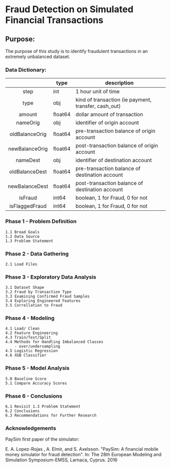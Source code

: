 # Fraud Detection on Simulated Financial Transactions
## Purpose:

The purpose of this study is to identify fraudulent transactions in an extremely unbalanced dataset.  

### Data Dictionary:

|                | type    | description                                          |
|:--------------:|---------|------------------------------------------------------|
| step           | int     | 1 hour unit of time                                  |
| type           | obj     | kind of transaction (ie payment, transfer, cash_out) |
| amount         | float64 | dollar amount of transaction                         |
| nameOrig       | obj     | identifier of origin account                         |
| oldBalanceOrig | float64 | pre-transaction balance of origin account            |
| newBalanceOrig | float64 | post-transaction balance of origin account           |
| nameDest       | obj     | identifier of destination account                    |
| oldBalanceDest | float64 | pre-transaction balance of destination account       |
| newBalanceDest | float64 | post-transaction balance of destination account      |
| isFraud        | int64   | boolean, 1 for Fraud, 0 for not                      |
| isFlaggedFraud | int64   | boolean, 1 for Fraud, 0 for not                      |

### Phase 1 - Problem Definition  
    1.1 Broad Goals  
    1.2 Data Source  
    1.3 Problem Statement   

### Phase 2 - Data Gathering  
    2.1 Load Files   

### Phase 3 - Exploratory Data Analysis  
    3.1 Dataset Shape   
    3.2 Fraud by Transaction Type   
    3.3 Examining Confirmed Fraud Samples   
    3.4 Exploring Engineered Features   
    3.5 Correllation to Fraud   
 
### Phase 4 - Modeling  
    4.1 Load/ Clean
    4.2 Feature Engineering
    4.3 Train/Test/Split  
    4.4 Methods for Handling Imbalanced Classes   
        - over/undersampling
    4.5 Logistic Regression    
    4.6 XGB Classifier   

### Phase 5 - Model Analysis  
    5.0 Baseline Score  
    5.1 Compare Accuracy Scores  

### Phase 6 - Conclusions  
    6.1 Revisit 1.3 Problem Statement  
    6.2 Conclusions  
    6.3 Recommendations for Further Research 

###  Acknowledgements

PaySim first paper of the simulator:

E. A. Lopez-Rojas , A. Elmir, and S. Axelsson. "PaySim: A financial mobile money simulator for fraud detection". In: The 28th European Modeling and Simulation Symposium-EMSS, Larnaca, Cyprus. 2016
